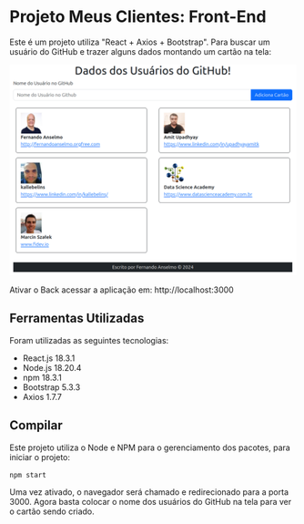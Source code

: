 # Projeto Meus Clientes: Front-End
Este é um projeto utiliza "React + Axios + Bootstrap". Para buscar um usuário do GitHub e trazer alguns dados montando um cartão na tela:

![Tela Inicial](Tela1.png)

Ativar o Back acessar a aplicação em: http://localhost:3000

## Ferramentas Utilizadas
Foram utilizadas as seguintes tecnologias:
* React.js 18.3.1
* Node.js 18.20.4
* npm 18.3.1
* Bootstrap 5.3.3
* Axios 1.7.7

## Compilar
Este projeto utiliza o Node e NPM para o gerenciamento dos pacotes, para iniciar o projeto:
```
npm start
```

Uma vez ativado, o navegador será chamado e redirecionado para a porta 3000. Agora basta colocar o nome dos usuários do GitHub na tela para ver o cartão sendo criado.